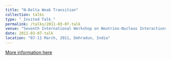 ```yaml
---
title: "N-Delta Weak Transition"
collection: talks
type: "_Invited Talk_"
permalink: /talks/2011-03-07-talk
venue: "Seventh International Workshop on Neutrino-Nucleus Interactions in the Few-GeV Region: NuInt11 conference"
date: 2011-03-07-talk
location: "07-11 March, 2011, Dehradun, India"
---
```


[More information here](http://nuint11.in/) 
